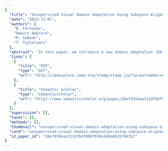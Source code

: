 ```yaml
---
{
  "title": "Unsupervised Visual Domain Adaptation Using Subspace Alignment",
  "date": "2013-12-01",
  "authors": [
    "B. Fernando",
    "Amaury Habrard",
    "M. Sebban",
    "T. Tuytelaars"
  ],
  "abstract": "In this paper, we introduce a new domain adaptation (DA) algorithm where the source and target domains are represented by subspaces described by eigenvectors. In this context, our method seeks a domain adaptation solution by learning a mapping function which aligns the source subspace with the target one. We show that the solution of the corresponding optimization problem can be obtained in a simple closed form, leading to an extremely fast algorithm. We use a theoretical result to tune the unique hyper parameter corresponding to the size of the subspaces. We run our method on various datasets and show that, despite its intrinsic simplicity, it outperforms state of the art DA methods.",
  "links": [
    {
      "title": "PDF",
      "type": "pdf",
      "url": "http://ieeexplore.ieee.org/stamp/stamp.jsp?tp=&arnumber=6751479"
    },
    {
      "title": "Semantic Scholar",
      "type": "semanticscholar",
      "url": "https://www.semanticscholar.org/paper/28ef938aaa312d76df988f636e248a6b267b6352"
    }
  ],
  "supervision": [],
  "tasks": [],
  "methods": [],
  "thumbnail": "unsupervised-visual-domain-adaptation-using-subspace-alignment-thumb.jpg",
  "card": "unsupervised-visual-domain-adaptation-using-subspace-alignment-card.jpg",
  "s2_paper_id": "28ef938aaa312d76df988f636e248a6b267b6352"
}
---
```


